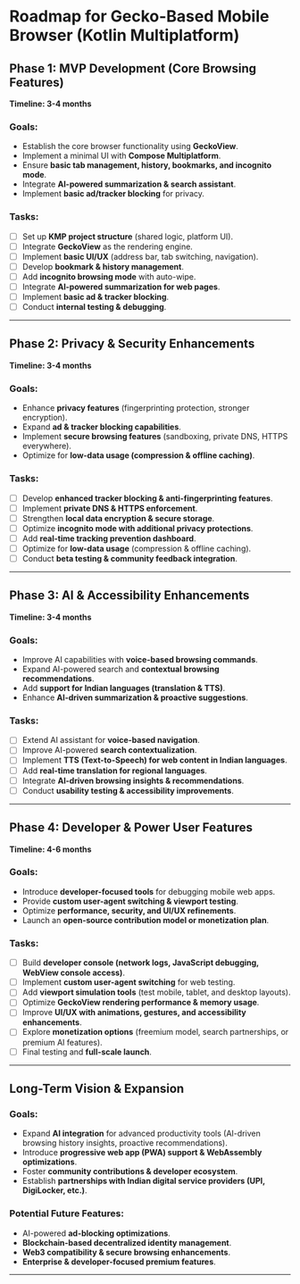# Roadmap for Gecko-Based Mobile Browser (Kotlin Multiplatform)

## **Phase 1: MVP Development (Core Browsing Features)**
**Timeline: 3-4 months**

### **Goals:**
- Establish the core browser functionality using **GeckoView**.
- Implement a minimal UI with **Compose Multiplatform**.
- Ensure **basic tab management, history, bookmarks, and incognito mode**.
- Integrate **AI-powered summarization & search assistant**.
- Implement **basic ad/tracker blocking** for privacy.

### **Tasks:**
- [ ] Set up **KMP project structure** (shared logic, platform UI).
- [ ] Integrate **GeckoView** as the rendering engine.
- [ ] Implement **basic UI/UX** (address bar, tab switching, navigation).
- [ ] Develop **bookmark & history management**.
- [ ] Add **incognito browsing mode** with auto-wipe.
- [ ] Integrate **AI-powered summarization for web pages**.
- [ ] Implement **basic ad & tracker blocking**.
- [ ] Conduct **internal testing & debugging**.

---

## **Phase 2: Privacy & Security Enhancements**
**Timeline: 3-4 months**

### **Goals:**
- Enhance **privacy features** (fingerprinting protection, stronger encryption).
- Expand **ad & tracker blocking capabilities**.
- Implement **secure browsing features** (sandboxing, private DNS, HTTPS everywhere).
- Optimize for **low-data usage (compression & offline caching)**.

### **Tasks:**
- [ ] Develop **enhanced tracker blocking & anti-fingerprinting features**.
- [ ] Implement **private DNS & HTTPS enforcement**.
- [ ] Strengthen **local data encryption & secure storage**.
- [ ] Optimize **incognito mode with additional privacy protections**.
- [ ] Add **real-time tracking prevention dashboard**.
- [ ] Optimize for **low-data usage** (compression & offline caching).
- [ ] Conduct **beta testing & community feedback integration**.

---

## **Phase 3: AI & Accessibility Enhancements**
**Timeline: 3-4 months**

### **Goals:**
- Improve AI capabilities with **voice-based browsing commands**.
- Expand AI-powered search and **contextual browsing recommendations**.
- Add **support for Indian languages (translation & TTS)**.
- Enhance **AI-driven summarization & proactive suggestions**.

### **Tasks:**
- [ ] Extend AI assistant for **voice-based navigation**.
- [ ] Improve AI-powered **search contextualization**.
- [ ] Implement **TTS (Text-to-Speech) for web content in Indian languages**.
- [ ] Add **real-time translation for regional languages**.
- [ ] Integrate **AI-driven browsing insights & recommendations**.
- [ ] Conduct **usability testing & accessibility improvements**.

---

## **Phase 4: Developer & Power User Features**
**Timeline: 4-6 months**

### **Goals:**
- Introduce **developer-focused tools** for debugging mobile web apps.
- Provide **custom user-agent switching & viewport testing**.
- Optimize **performance, security, and UI/UX refinements**.
- Launch an **open-source contribution model or monetization plan**.

### **Tasks:**
- [ ] Build **developer console (network logs, JavaScript debugging, WebView console access)**.
- [ ] Implement **custom user-agent switching** for web testing.
- [ ] Add **viewport simulation tools** (test mobile, tablet, and desktop layouts).
- [ ] Optimize **GeckoView rendering performance & memory usage**.
- [ ] Improve **UI/UX with animations, gestures, and accessibility enhancements**.
- [ ] Explore **monetization options** (freemium model, search partnerships, or premium AI features).
- [ ] Final testing and **full-scale launch**.

---

## **Long-Term Vision & Expansion**
### **Goals:**
- Expand **AI integration** for advanced productivity tools (AI-driven browsing history insights, proactive recommendations).
- Introduce **progressive web app (PWA) support & WebAssembly optimizations**.
- Foster **community contributions & developer ecosystem**.
- Establish **partnerships with Indian digital service providers (UPI, DigiLocker, etc.)**.

### **Potential Future Features:**
- AI-powered **ad-blocking optimizations**.
- **Blockchain-based decentralized identity management**.
- **Web3 compatibility & secure browsing enhancements**.
- **Enterprise & developer-focused premium features**.

---
